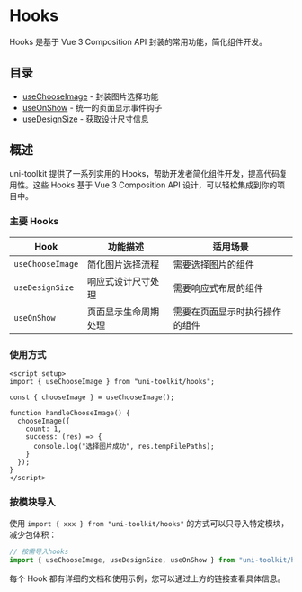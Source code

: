 # Hooks

Hooks 是基于 Vue 3 Composition API 封装的常用功能，简化组件开发。

## 目录

- [useChooseImage](./useChooseImage) - 封装图片选择功能
- [useOnShow](./useOnShow) - 统一的页面显示事件钩子
- [useDesignSize](./useDesignSize) - 获取设计尺寸信息

## 概述

uni-toolkit 提供了一系列实用的 Hooks，帮助开发者简化组件开发，提高代码复用性。这些 Hooks 基于 Vue 3 Composition API 设计，可以轻松集成到你的项目中。

### 主要 Hooks

| Hook             | 功能描述             | 适用场景                       |
| ---------------- | -------------------- | ------------------------------ |
| `useChooseImage` | 简化图片选择流程     | 需要选择图片的组件             |
| `useDesignSize`  | 响应式设计尺寸处理   | 需要响应式布局的组件           |
| `useOnShow`      | 页面显示生命周期处理 | 需要在页面显示时执行操作的组件 |

### 使用方式

```vue
<script setup>
import { useChooseImage } from "uni-toolkit/hooks";

const { chooseImage } = useChooseImage();

function handleChooseImage() {
  chooseImage({
    count: 1,
    success: (res) => {
      console.log("选择图片成功", res.tempFilePaths);
    }
  });
}
</script>
```

### 按模块导入

使用 `import { xxx } from "uni-toolkit/hooks"` 的方式可以只导入特定模块，减少包体积：

```javascript
// 按需导入hooks
import { useChooseImage, useDesignSize, useOnShow } from "uni-toolkit/hooks";
```

每个 Hook 都有详细的文档和使用示例，您可以通过上方的链接查看具体信息。
